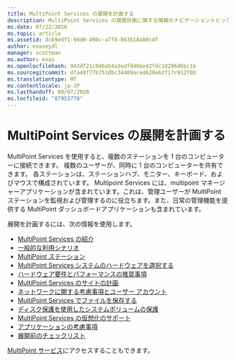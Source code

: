 ```yaml
---
title: MultiPoint Services の展開を計画する
description: MultiPoint Services の展開計画に関する情報のナビゲーショントピック
ms.date: 07/22/2016
ms.topic: article
ms.assetid: dcb9edf1-99d0-490c-a7f8-863b18a80cdf
author: evaseydl
manager: scottman
ms.author: evas
ms.openlocfilehash: 943df21c046a54a3edfd466e42fdc18296d6bc1b
ms.sourcegitcommit: dfa48f77b751dbc34409aced628eb2f17c912f08
ms.translationtype: MT
ms.contentlocale: ja-JP
ms.lasthandoff: 08/07/2020
ms.locfileid: "87953778"
---
```

# <a name="planning-a-multipoint-services-deployment"></a>MultiPoint Services の展開を計画する
MultiPoint Services を使用すると、複数のステーションを 1 台のコンピューターに接続できます。 複数のユーザーが、同時に 1 台のコンピューターを共有できます。 各ステーションは、ステーションハブ、モニター、キーボード、およびマウスで構成されています。 Multipoint Services には、multipoint マネージャーアプリケーションが含まれています。これは、管理ユーザーが MultiPoint ステーションを監視および管理するのに役立ちます。また、日常の管理機能を提供する MultiPoint ダッシュボードアプリケーションも含まれています。

展開を計画するには、次の情報を使用します。

-   [MultiPoint Services の紹介](Introducing-MultiPoint-services.md)
-   [一般的な利用シナリオ](Common-MultiPoint-services-Usage-Scenarios.md)
-   [MultiPoint ステーション](MultiPoint-services-Stations.md)
-   [MultiPoint Services システムのハードウェアを選択する](Selecting-Hardware-for-Your-MultiPoint-services-System.md)
-   [ハードウェア要件とパフォーマンスの推奨事項](Hardware-Requirements-and-Performance-Recommendations.md)
-   [MultiPoint Services のサイトの計画](MultiPoint-services-Site-Planning.md)
-   [ネットワークに関する考慮事項とユーザー アカウント](Network-Considerations-and-User-Accounts.md)
-   [MultiPoint Services でファイルを保存する](Storing-Files-with-MultiPoint-services.md)
-   [ディスク保護を使用したシステムボリュームの保護](Protecting-the-System-Volume-with-Disk-Protection.md)
-   [MultiPoint Services の仮想化のサポート](MultiPoint-services-Virtualization-Support.md)
-   [アプリケーションの考慮事項](Application-Considerations.md)
-   [展開前のチェックリスト](Predeployment-Checklist.md)

[MultiPoint サービス](https://docs.microsoft.com/windows-server/remote/multipoint-services/introducing-multipoint-services)にアクセスすることもできます。
